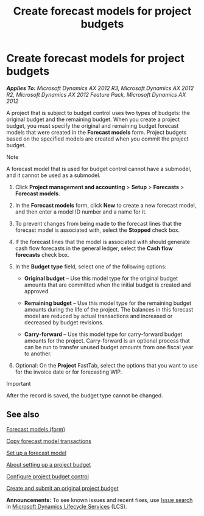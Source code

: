﻿---
title: Create forecast models for project budgets
TOCTitle: Create forecast models for project budgets
ms:assetid: 6161f498-4877-4c12-8dd6-5e132b5a3054
ms:mtpsurl: https://technet.microsoft.com/en-us/library/Hh209179(v=AX.60)
ms:contentKeyID: 36057654
ms.date: 04/18/2014
mtps_version: v=AX.60
f1_keywords:
- project
- budget
- project budget
- budget control
- project budget control
- budget forecast
- budget forecast model
- budget model
- original budget
- remaining budget
---

# Create forecast models for project budgets 


_**Applies To:** Microsoft Dynamics AX 2012 R3, Microsoft Dynamics AX 2012 R2, Microsoft Dynamics AX 2012 Feature Pack, Microsoft Dynamics AX 2012_

A project that is subject to budget control uses two types of budgets: the original budget and the remaining budget. When you create a project budget, you must specify the original and remaining budget forecast models that were created in the **Forecast models** form. Project budgets based on the specified models are created when you commit the project budget.


> [!NOTE]
> <P>A forecast model that is used for budget control cannot have a submodel, and it cannot be used as a submodel.</P>



1.  Click **Project management and accounting** \> **Setup** \> **Forecasts** \> **Forecast models**.

2.  In the **Forecast models** form, click **New** to create a new forecast model, and then enter a model ID number and a name for it.

3.  To prevent changes from being made to the forecast lines that the forecast model is associated with, select the **Stopped** check box.

4.  If the forecast lines that the model is associated with should generate cash flow forecasts in the general ledger, select the **Cash flow forecasts** check box.

5.  In the **Budget type** field, select one of the following options:
    
      - **Original budget** – Use this model type for the original budget amounts that are committed when the initial budget is created and approved.
    
      - **Remaining budget** – Use this model type for the remaining budget amounts during the life of the project. The balances in this forecast model are reduced by actual transactions and increased or decreased by budget revisions.
    
      - **Carry-forward** – Use this model type for carry-forward budget amounts for the project. Carry-forward is an optional process that can be run to transfer unused budget amounts from one fiscal year to another.

6.  Optional: On the **Project** FastTab, select the options that you want to use for the invoice date or for forecasting WIP.


> [!IMPORTANT]
> <P>After the record is saved, the budget type cannot be changed.</P>



## See also

[Forecast models (form)](https://technet.microsoft.com/en-us/library/aa620573\(v=ax.60\))

[Copy forecast model transactions](copy-forecast-model-transactions.md)

[Set up a forecast model](set-up-a-forecast-model.md)

[About setting up a project budget](about-setting-up-a-project-budget.md)

[Configure project budget control](configure-project-budget-control.md)

[Create and submit an original project budget](create-and-submit-an-original-project-budget.md)

  
**Announcements:** To see known issues and recent fixes, use [Issue search](http://go.microsoft.com/fwlink/?linkid=389258) in [Microsoft Dynamics Lifecycle Services](http://go.microsoft.com/fwlink/?linkid=306505) (LCS).

